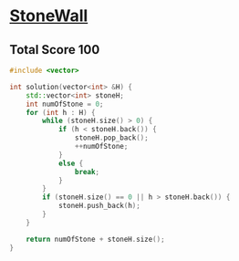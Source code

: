 # [StoneWall](https://app.codility.com/programmers/lessons/7-stacks_and_queues/stone_wall/)

## Total Score 100
```c++
#include <vector>

int solution(vector<int> &H) {
    std::vector<int> stoneH;
    int numOfStone = 0;
    for (int h : H) {
        while (stoneH.size() > 0) {
            if (h < stoneH.back()) {
                stoneH.pop_back();
                ++numOfStone;
            }
            else {
                break;
            }
        }
        if (stoneH.size() == 0 || h > stoneH.back()) {
            stoneH.push_back(h);
        }
    }

    return numOfStone + stoneH.size();
}
```